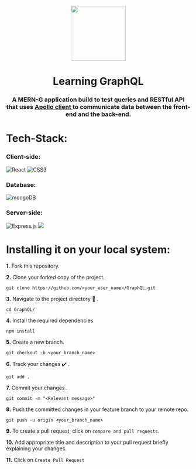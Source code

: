 <p align="center">
  <img src="https://symbols.getvecta.com/stencil_82/66_graphql-icon.291fc05a38.svg" width=150 height=150>
</p>

<h1 align="center">Learning GraphQL</h1>

<h3 align="center">A MERN-G application build to test queries and RESTful API that uses <a href="https://www.apollographql.com/docs/react/">Apollo client </a> to communicate data between the front-end and the back-end.</h3>

# Tech-Stack:

### Client-side:
<img alt="React" src="https://img.shields.io/badge/React-20232A?style=for-the-badge&logo=react&logoColor=61DAFB" margin="0"/> <img alt="CSS3" src="https://img.shields.io/badge/CSS3-1572B6?style=for-the-badge&logo=css3&logoColor=white"/>

### Database:
<img alt="mongoDB" src="https://img.shields.io/badge/MongoDB-4EA94B?style=for-the-badge&logo=mongodb&logoColor=white"/>

### Server-side:
<img alt="Express.js" src="https://img.shields.io/badge/express.js%20-%23404d59.svg?&style=for-the-badge"/> <img src="https://img.shields.io/badge/node.js%20-%2343853D.svg?&style=for-the-badge&logo=node.js&logoColor=white"/>

# Installing it on your local system:
 
**1.**  Fork this repository.

**2.**  Clone your forked copy of the project.

```
git clone https://github.com/<your_user_name>/GraphQL.git
```

**3.** Navigate to the project directory :file_folder: .

```
cd GraphQL/
```

**4.** Install the required dependencies

```
npm install
```

**5.** Create a new branch.

```
git checkout -b <your_branch_name>
```

**6.** Track your changes :heavy_check_mark: .

```
git add . 
```

**7.** Commit your changes .

```
git commit -m "<Relevant message>"
```

**8.** Push the committed changes in your feature branch to your remote repo.

```
git push -u origin <your_branch_name>
```

**9.** To create a pull request, click on `compare and pull requests`.

**10.** Add appropriate title and description to your pull request briefly explaining your changes.

**11.** Click on `Create Pull Request`
